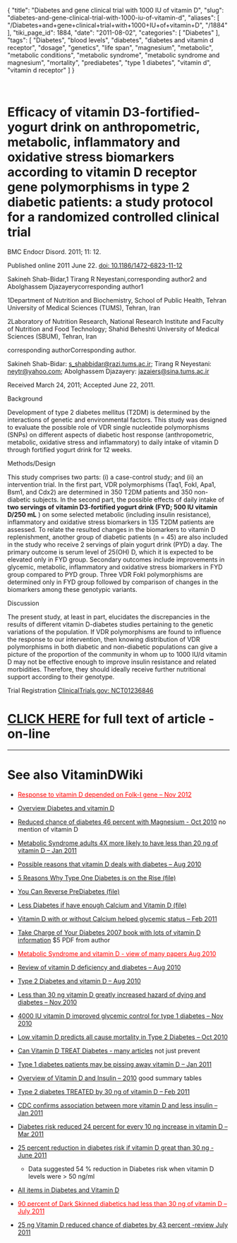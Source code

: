 {
    "title": "Diabetes and gene clinical trial with 1000 IU of vitamin D",
    "slug": "diabetes-and-gene-clinical-trial-with-1000-iu-of-vitamin-d",
    "aliases": [
        "/Diabetes+and+gene+clinical+trial+with+1000+IU+of+vitamin+D",
        "/1884"
    ],
    "tiki_page_id": 1884,
    "date": "2011-08-02",
    "categories": [
        "Diabetes"
    ],
    "tags": [
        "Diabetes",
        "blood levels",
        "diabetes",
        "diabetes and vitamin d receptor",
        "dosage",
        "genetics",
        "life span",
        "magnesium",
        "metabolic",
        "metabolic conditions",
        "metabolic syndrome",
        "metabolic syndrome and magnesium",
        "mortality",
        "prediabetes",
        "type 1 diabetes",
        "vitamin d",
        "vitamin d receptor"
    ]
}


&nbsp;

# Efficacy of vitamin D3-fortified-yogurt drink on anthropometric, metabolic, inflammatory and oxidative stress biomarkers according to vitamin D receptor gene polymorphisms in type 2 diabetic patients: a study protocol for a randomized controlled clinical trial

BMC Endocr Disord. 2011; 11: 12.

Published online 2011 June 22. [doi:  10.1186/1472-6823-11-12](https://doi.org/10.1186/1472-6823-11-12)

Sakineh Shab-Bidar,1 Tirang R Neyestani,corresponding author2 and Abolghassem Djazayerycorresponding author1

1Department of Nutrition and Biochemistry, School of Public Health, Tehran University of Medical Sciences (TUMS), Tehran, Iran

2Laboratory of Nutrition Research, National Research Institute and Faculty of Nutrition and Food Technology; Shahid Beheshti University of Medical Sciences (SBUM), Tehran, Iran

corresponding authorCorresponding author.

Sakineh Shab-Bidar: s_shabbidar@razi.tums.ac.ir; Tirang R Neyestani: neytr@yahoo.com; Abolghassem Djazayery: jazaiers@sina.tums.ac.ir

Received March 24, 2011; Accepted June 22, 2011.

Background

Development of type 2 diabetes mellitus (T2DM) is determined by the interactions of genetic and environmental factors. This study was designed to evaluate the possible role of VDR single nucleotide polymorphisms (SNPs) on different aspects of diabetic host response (anthropometric, metabolic, oxidative stress and inflammatory) to daily intake of vitamin D through fortified yogurt drink for 12 weeks.

Methods/Design

This study comprises two parts: (i) a case-control study; and (ii) an intervention trial. In the first part, VDR polymorphisms (Taq1, FokI, Apa1, Bsm1, and Cdx2) are determined in 350 T2DM patients and 350 non-diabetic subjects. In the second part, the possible effects of daily intake of  **two servings of vitamin D3-fortified yogurt drink (FYD; 500 IU vitamin D/250 mL** ) on some selected metabolic (including insulin resistance), inflammatory and oxidative stress biomarkers in 135 T2DM patients are assessed. To relate the resulted changes in the biomarkers to vitamin D replenishment, another group of diabetic patients (n = 45) are also included in the study who receive 2 servings of plain yogurt drink (PYD) a day. The primary outcome is serum level of 25(OH) D, which it is expected to be elevated only in FYD group. Secondary outcomes include improvements in glycemic, metabolic, inflammatory and oxidative stress biomarkers in FYD group compared to PYD group. Three VDR FokI polymorphisms are determined only in FYD group followed by comparison of changes in the biomarkers among these genotypic variants.

Discussion

The present study, at least in part, elucidates the discrepancies in the results of different vitamin D-diabetes studies pertaining to the genetic variations of the population. If VDR polymorphisms are found to influence the response to our intervention, then knowing distribution of VDR polymorphisms in both diabetic and non-diabetic populations can give a picture of the proportion of the community in whom up to 1000 IU/d vitamin D may not be effective enough to improve insulin resistance and related morbidities. Therefore, they should ideally receive further nutritional support according to their genotype.

Trial Registration [ClinicalTrials.gov: NCT01236846](http://clinicaltrials.gov/ct2/show/NCT01236846?term=NCT01236846&rank=1)

# [CLICK HERE](http://www.ncbi.nlm.nih.gov/pmc/articles/PMC3146888/?tool=pmcentrez&rendertype=abstract) for full text of article - on-line

- - - - - 

# See also VitaminDWiki

* <a href="/posts/response-to-vitamin-d-depended-on-folk-i-gene" style="color: red; text-decoration: underline;" title="This link has an unknown page_id: 3442">Response to vitamin D depended on Folk-I gene – Nov 2012</a>

* [Overview Diabetes and vitamin D](/posts/overview-diabetes-and-vitamin-d)

* [Reduced chance of diabetes 46 percent with Magnesium - Oct 2010](/posts/reduced-chance-of-diabetes-46-percent-with-magnesium) no mention of vitamin D

* [Metabolic Syndrome adults 4X more likely to have less than 20 ng of vitamin D – Jan 2011](/posts/metabolic-syndrome-adults-4x-more-likely-to-have-less-than-20-ng-of-vitamin-d)

* [Possible reasons that vitamin D deals with diabetes – Aug 2010](/posts/possible-reasons-that-vitamin-d-deals-with-diabetes)

* [5 Reasons Why Type One Diabetes is on the Rise (file)](https://www.VitaminDWiki.com/tiki-download_file.php?fileId=1007) 

* [You Can Reverse PreDiabetes (file)](https://www.VitaminDWiki.com/tiki-download_file.php?fileId=855) 

* [Less Diabetes if have enough Calcium and Vitamin D (file)](https://www.VitaminDWiki.com/tiki-download_file.php?fileId=1027) 

* [Vitamin D with or without Calcium helped glycemic status – Feb 2011](/posts/vitamin-d-with-or-without-calcium-helped-glycemic-status)

* [Take Charge of Your Diabetes 2007 book with lots of vitamin D information](/posts/take-charge-of-your-diabetes-2007-book-with-lots-of-vitamin-d-information)  $5 PDF from author

* <a href="/posts/metabolic-syndrome-and-vitamin-d-view-of-many-papers" style="color: red; text-decoration: underline;" title="This link has an unknown page_id: 720">Metabolic Syndrome and vitamin D - view of many papers Aug 2010</a>

* [Review of vitamin D deficiency and diabetes – Aug 2010](/posts/review-of-vitamin-d-deficiency-and-diabetes)

* [Type 2 Diabetes and vitamin D – Aug 2010](/posts/type-2-diabetes-and-vitamin-d)

* [Less than 30 ng vitamin D greatly increased hazard of dying and diabetes – Nov 2010](/posts/less-than-30-ng-vitamin-d-greatly-increased-hazard-of-dying-and-diabetes)

* [4000 IU vitamin D improved glycemic control for type 1 diabetes – Nov 2010](/posts/4000-iu-vitamin-d-improved-glycemic-control-for-type-1-diabetes)

* [Low vitamin D predicts all cause mortality in Type 2 Diabetes – Oct 2010](/posts/low-vitamin-d-predicts-all-cause-mortality-in-type-2-diabetes)

* [Can Vitamin D TREAT Diabetes - many articles](/posts/can-vitamin-d-treat-diabetes-many-articles) not just prevent

* [Type 1 diabetes patients may be pissing away vitamin D – Jan 2011](/posts/type-1-diabetes-patients-may-be-pissing-away-vitamin-d)

* [Overview of Vitamin D and Insulin – 2010](/posts/overview-of-vitamin-d-and-insulin-2010) good summary tables

* [Type 2 diabetes TREATED by 30 ng of vitamin D – Feb 2011](/posts/type-2-diabetes-treated-by-30-ng-of-vitamin-d)

* [CDC confirms association between more vitamin D and less insulin – Jan 2011](/posts/cdc-confirms-association-between-more-vitamin-d-and-less-insulin)

* [Diabetes risk reduced 24 percent for every 10 ng increase in vitamin D – Mar 2011](/posts/diabetes-risk-reduced-24-percent-for-every-10-ng-increase-in-vitamin-d)

* [25 percent reduction in diabetes risk if vitamin D great than 30 ng - June 2011](/posts/25-percent-reduction-in-diabetes-risk-if-vitamin-d-great-than-30-ng)

   * Data suggested 54 % reduction in Diabetes risk when vitamin D levels were > 50 ng/ml

* [All items in Diabetes and Vitamin D](https://www.VitaminDWiki.com/tiki-browse_categories.php?parentId=17&sort_mode=created_desc)

* <a href="/posts/90-percent-of-dark-skinned-diabetics-had-less-than-30-ng-of-vitamin-d" style="color: red; text-decoration: underline;" title="This link has an unknown page_id: 1799">90 percent of Dark Skinned diabetics had less than 30 ng of vitamin D – July 2011</a>

* [25 ng Vitamin D reduced chance of diabetes by 43 percent -review July 2011](/posts/25-ng-vitamin-d-reduced-chance-of-diabetes-by-43-percent-review)